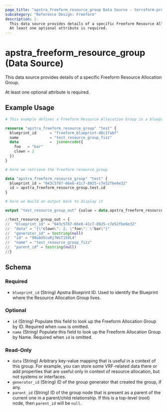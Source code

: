```yaml
---
page_title: "apstra_freeform_resource_group Data Source - terraform-provider-apstra"
subcategory: "Reference Design: Freeform"
description: |-
  This data source provides details of a specific Freeform Resource Allocation Group.
  At least one optional attribute is required.
---
```


# apstra_freeform_resource_group (Data Source)

This data source provides details of a specific Freeform Resource Allocation Group.

At least one optional attribute is required.


## Example Usage

```terraform
# This example defines a Freeform Resource Allocation Group in a blueprint

resource "apstra_freeform_resource_group" "test" {
  blueprint_id      = "freeform_blueprint-d8c1fabf"
  name              = "test_resource_group_fizz"
  data              =  jsonencode({
    foo   = "bar"
    clown = 2
  })
}

# here we retrieve the freeform resource_group

data "apstra_freeform_resource_group" "test" {
  blueprint_id = "043c5787-66e8-41c7-8925-c7e52fbe6e32"
  id = apstra_freeform_resource_group.test.id
}

# here we build an output bock to display it

output "test_resource_group_out" {value = data.apstra_freeform_resource_group.test}

//test_resource_group_out = {
//  "blueprint_id" = "043c5787-66e8-41c7-8925-c7e52fbe6e32"
//  "data" = "{\"clown\": 2, \"foo\": \"bar\"}"
//  "generator_id" = tostring(null)
//  "id" = "98ubU5cuRj7WsT159L4"
//  "name" = "test_resource_group_fizz"
//  "parent_id" = tostring(null)
//}
```

<!-- schema generated by tfplugindocs -->
## Schema

### Required

- `blueprint_id` (String) Apstra Blueprint ID. Used to identify the Blueprint where the Resource Allocation Group lives.

### Optional

- `id` (String) Populate this field to look up the Freeform Allocation Group by ID. Required when `name` is omitted.
- `name` (String) Populate this field to look up the Freeform Allocation Group by Name. Required when `id` is omitted.

### Read-Only

- `data` (String) Arbitrary key-value mapping that is useful in a context of this group. For example, you can store some VRF-related data there or add properties that are useful only in context of resource allocation, but not systems or interfaces.
- `generator_id` (String) ID of the group generator that created the group, if any.
- `parent_id` (String) ID of the group node that is present as a parent of the current one in a parent/child relationship. If this is a top-level (root) node, then `parent_id` will be `null`.
